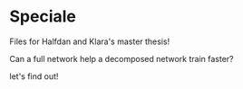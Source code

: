 # Speciale

Files for Halfdan and Klara's master thesis!

Can a full network help a decomposed network train faster?

let's find out!